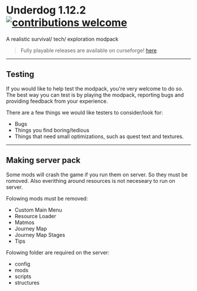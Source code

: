 # Underdog 1.12.2 [![contributions welcome](https://img.shields.io/badge/contributions-welcome-brightgreen.svg?style=flat)](https://github.com/juraj-hrivnak/Underdog/issues)
A realistic survival/  tech/ exploration modpack

> Fully playable releases are available on curseforge!
> [here](https://www.curseforge.com/minecraft/modpacks/underdog)

<hr></hr>

## Testing

If you would like to help test the modpack, you're very welcome to do so.
The best way you can test is by playing the modpack, reporting bugs and providing feedback from your experience.

There are a few things we would like testers to consider/look for:

-   Bugs
-   Things you find boring/tedious
-   Things that need small optimizations, such as quest text and textures.

***
## Making server pack

Some mods will crash the game if you run them on server. So they must be romoved.
Also everithing around resources is not neceseary to run on server.

Folowing mods must be removed:
- Custom Main Menu
- Resource Loader
- Matmos
- Journey Map
- Journey Map Stages
- Tips

Folowing folder are required on the server:
- config
- mods
- scripts
- structures
